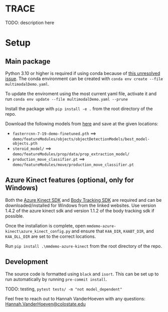 # TRACE

TODO: description here

# Setup
## Main package
Python 3.10 or higher is required if using conda because of [this unresolved issue](https://github.com/conda/conda/issues/10897). The conda environment can be created with `conda env create --file multimodalDemo.yaml`.

To update the enviroment using the most current yaml file, activate it and run `conda env update --file multimodalDemo.yaml --prune`

Install the package with `pip install -e .` from the root directory of the repo.

Download the following models from [here](https://colostate-my.sharepoint.com/:f:/g/personal/nkrishna_colostate_edu/EhYic6HBX7hFta6GjQIcb9gBxV_K0yYFhtHagiVyClr7gQ?e=W6Pm6I) and save at the given locations:

- `fasterrcnn-7-19-demo-finetuned.pth` ==> `demo/featureModules/objects/objectDetectionModels/best_model-objects.pth`
- `steroid_model/` ==> `demo/featureModules/prop/data/prop_extraction_model/`
- `production_move_classifier.pt` ==> `demo/featureModules/move/production_move_classifier.pt`

## Azure Kinect features (optional, only for Windows)

Both the [Azure Kinect SDK](https://github.com/microsoft/Azure-Kinect-Sensor-SDK/blob/develop/docs/usage.md#installation) and [Body Tracking SDK](https://learn.microsoft.com/en-us/azure/kinect-dk/body-sdk-download) are required and can be downloaded/installed for Windows from the linked websites. Use version 1.4.2 of the azure kinect sdk and version 1.1.2 of the body tracking sdk if possible.

Once the installation is complete, open `mmdemo-azure-kinect\azure_kinect_config.py` and ensure that `K4A_DIR`, `K4ABT_DIR`, and `K4A_DLL_DIR` are set to the correct locations.

Run `pip install .\mmdemo-azure-kinect` from the root directory of the repo.


## Development

The source code is formatted using `black` and `isort`. This can be set up to run automatically by running `pre-commit install`.

TODO: testing, `pytest tests/ -m "not model_dependent"`

Feel free to reach out to Hannah VanderHoeven with any questions: Hannah.VanderHoeven@colostate.edu
